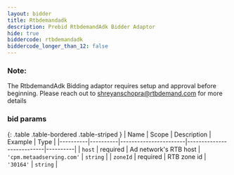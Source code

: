 ```yaml
---
layout: bidder
title: Rtbdemandadk
description: Prebid RtbdemandAdk Bidder Adaptor
hide: true
biddercode: rtbdemandadk
biddercode_longer_than_12: false
---
```


### Note:

The RtbdemandAdk Bidding adaptor requires setup and approval before beginning. Please reach out to <shreyanschopra@rtbdemand.com> for more details

### bid params

{: .table .table-bordered .table-striped }
| Name     | Scope    | Description           | Example                   | Type     |
|----------|----------|-----------------------|---------------------------|----------|
| `host`   | required | Ad network's RTB host | `'cpm.metaadserving.com'` | `string` |
| `zoneId` | required | RTB zone id           | `'30164'`                 | `string` |
